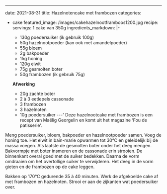 ---
date: 2021-08-31
title: Hazelnotencake met frambozen
categories:
  - cake
featured_image: /images/cakehazelnootframboos1200.jpg
recipe:
  servings: 1 cake van 350g
  ingredients_markdown: |-
    * 130g poedersuiker (ik gebruik 100g)
    * 50g hazelnootpoeder (kan ook met amandelpoeder)
    * 55g bloem
    * 2g bakpoeder
    * 15g honing
    * 120g eiwit
    * 75g gesmolten boter
    * 50g frambozen (ik gebruik 75g)

    **Afwerking**
    * 20g zachte boter
    * 2 à 3 eetlepels cassonade
    * 3 frambozen
    * 3 hazelnoten     * 10g poedersuiker
---'
Deze hazelnootcake met frambozen is een recept van Maëlig Georgelin en komt uit het magazine ‘Fou de patisserie’.


 

<!--more-->

Meng poedersuiker, bloem, bakpoeder en hazelnootpoeder samen.
Voeg de honing toe.
Het eiwit in bain-marie opwarmen tot 30°C en geleidelijk bij de massa voegen.
Als laatste de gesmolten boter onder het deeg mengen.
Bakvormpje met boter insmeren en de cassonade erin strooien. De binnenkant overal goed met de suiker bedekken. Daarna de vorm omdraaien om het overtollige suiker te verwijderen.
Het deeg in de vorm gieten en de frambozen op de cake leggen.

Bakken op 170°C gedurende 35 à 40 minuten.
Werk de afgekoelde cake af met frambozen en hazelnoten.
Strooi er aan de zijkanten wat poedersuiker over.

